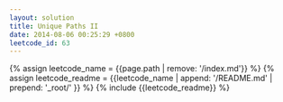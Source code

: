 ```yaml
---
layout: solution
title: Unique Paths II
date: 2014-08-06 00:25:29 +0800
leetcode_id: 63
---
```

{% assign leetcode_name = {{page.path | remove: '/index.md'}}  %}
{% assign leetcode_readme = {{leetcode_name | append: '/README.md' | prepend: '_root/' }}  %}
{% include {{leetcode_readme}} %}
